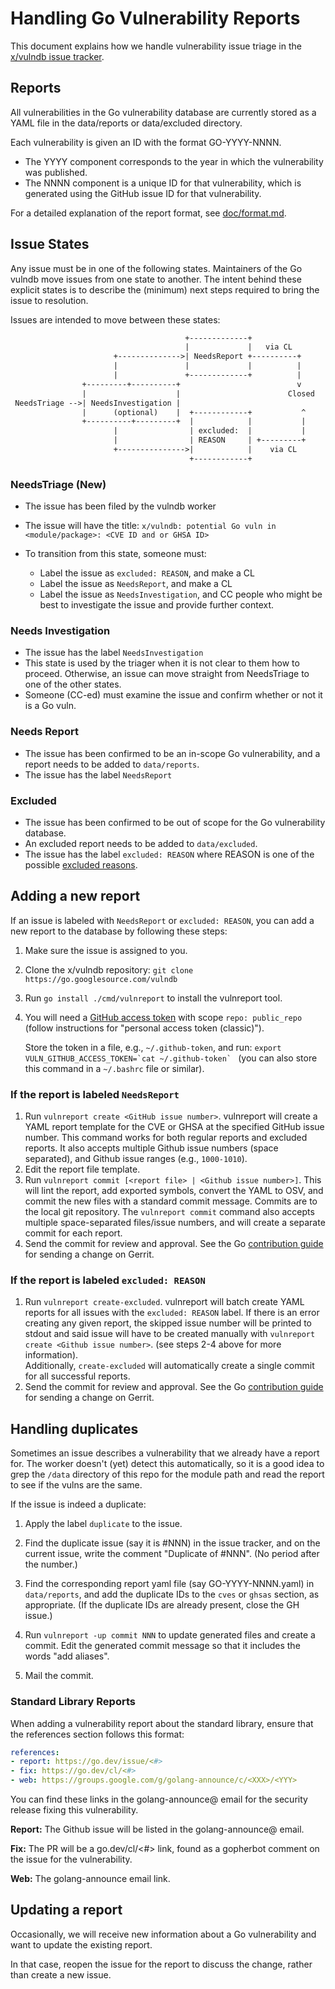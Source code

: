 # Handling Go Vulnerability Reports

This document explains how we handle vulnerability issue triage in the
[x/vulndb issue tracker](http://github.com/golang/vulndb/issues).

## Reports

All vulnerabilities in the Go vulnerability database are currently stored as a
YAML file in the data/reports or data/excluded directory.

Each vulnerability is given an ID with the format GO-YYYY-NNNN.

- The YYYY component corresponds to the year in which the vulnerability was
  published.
- The NNNN component is a unique ID for that vulnerability, which is generated
  using the GitHub issue ID for that vulnerability.

For a detailed explanation of the report format, see [doc/format.md](format.md).

## Issue States

Any issue must be in one of the following states. Maintainers of the Go vulndb
move issues from one state to another. The intent behind these explicit states
is to describe the (minimum) next steps required to bring the issue to
resolution.

Issues are intended to move between these states:

```txt
                                       +-------------+
                                       |             |   via CL
                       +-------------->| NeedsReport +----------+
                       |               |             |          |
                       |               +-------------+          |
                +---------+----------+                          v
                |                    |                        Closed
 NeedsTriage -->| NeedsInvestigation |
                |      (optional)    |  +------------+           ^
                +----------+---------+  |            |           |
                       |                | excluded:  |           | 
                       |                | REASON     | +---------+
                       +--------------->|            |    via CL
                                        +------------+
```

### NeedsTriage (New)

- The issue has been filed by the vulndb worker
- The issue will have the title:
  `x/vulndb: potential Go vuln in <module/package>: <CVE ID and or GHSA ID>`
- To transition from this state, someone must:

  - Label the issue as `excluded: REASON`, and make a CL
  - Label the issue as `NeedsReport`, and make a CL
  - Label the issue as `NeedsInvestigation`, and CC people who might be best to
    investigate the issue and provide further context.

### Needs Investigation

- The issue has the label `NeedsInvestigation`
- This state is used by the triager when it is not clear to them how to
  proceed. Otherwise, an issue can move straight from NeedsTriage to one of the
  other states.
- Someone (CC-ed) must examine the issue and confirm whether or not it is a Go
  vuln.

### Needs Report

- The issue has been confirmed to be an in-scope Go vulnerability, and a report
  needs to be added to `data/reports`.
- The issue has the label `NeedsReport`

### Excluded

- The issue has been confirmed to be out of scope for the Go vulnerability
  database.
- An excluded report needs to be added to `data/excluded`.
- The issue has the label `excluded: REASON` where REASON is one of the possible
  [excluded reasons](https://go.dev/security/vuln/database#excluded-reports).

## Adding a new report

If an issue is labeled with `NeedsReport` or `excluded: REASON`, you can add a
new report to the database by following these steps:

1. Make sure the issue is assigned to you.
2. Clone the x/vulndb repository: `git clone https://go.googlesource.com/vulndb`
3. Run `go install ./cmd/vulnreport` to install the vulnreport tool.
4. You will need a
   [GitHub access token](https://docs.github.com/en/authentication/keeping-your-account-and-data-secure/creating-a-personal-access-token) with scope `repo: public_repo`
   (follow instructions for "personal access token (classic)").

   Store the token in a file, e.g., `~/.github-token`, and run:
   ``export VULN_GITHUB_ACCESS_TOKEN=`cat ~/.github-token` `` (you can also store
   this command in a `~/.bashrc` file or similar).

### If the report is labeled `NeedsReport`

1. Run `vulnreport create <GitHub issue number>`.
   vulnreport will create a YAML report template for the CVE or GHSA at the
   specified GitHub issue number. This command works for both regular reports
   and excluded reports. It also accepts multiple Github issue numbers (space
   separated), and Github issue ranges (e.g., `1000-1010`).
2. Edit the report file template.
3. Run `vulnreport commit [<report file> | <Github issue number>]`. This will
   lint the report, add exported symbols, convert the YAML to OSV, and commit
   the new files with a standard commit message. Commits are to the local git
   repository. The `vulnreport commit` command also accepts multiple
   space-separated files/issue numbers, and will create a separate commit for
   each report.
4. Send the commit for review and approval. See the Go
   [contribution guide](https://go.dev/doc/contribute) for sending a change on
   Gerrit.

### If the report is labeled `excluded: REASON`

1. Run `vulnreport create-excluded`.
   vulnreport will batch create YAML reports for all issues with the
   `excluded: REASON` label. If there is an error creating any given report,
   the skipped issue number will be printed to stdout and said issue will have
   to be created manually with `vulnreport create <Github issue number>`.
   (see steps 2-4 above for more information).  
   Additionally, `create-excluded` will automatically create a single commit for
   all successful reports.
2. Send the commit for review and approval. See the Go
   [contribution guide](https://go.dev/doc/contribute) for sending a change on
   Gerrit.

## Handling duplicates

Sometimes an issue describes a vulnerability that we already have a report for.
The worker doesn't (yet) detect this automatically, so it is a good idea to
grep the `/data` directory of this repo for the module path and read the
report to see if the vulns are the same.

If the issue is indeed a duplicate:

1. Apply the label `duplicate` to the issue.

2. Find the duplicate issue (say it is #NNN) in the issue tracker, and on the
   current issue, write the comment "Duplicate of #NNN". (No period after the
   number.)

3. Find the corresponding report yaml file (say GO-YYYY-NNNN.yaml) in
   `data/reports`, and add the duplicate IDs to the `cves` or `ghsas` section,
   as appropriate. (If the duplicate IDs are already present, close the GH
   issue.)

4. Run `vulnreport -up commit NNN` to update generated files and create a
   commit. Edit the generated commit message so that it includes the words
   "add aliases".

5. Mail the commit.

### Standard Library Reports

When adding a vulnerability report about the standard library, ensure that the
references section follows this format:

  ```yaml
  references:
  - report: https://go.dev/issue/<#>
  - fix: https://go.dev/cl/<#>
  - web: https://groups.google.com/g/golang-announce/c/<XXX>/<YYY>
  ```

You can find these links in the golang-announce@ email for the security release
fixing this vulnerability.

**Report:** The Github issue will be listed in the golang-announce@ email.

**Fix:** The PR will be a go.dev/cl/<#> link, found as a gopherbot comment on
the issue for the vulnerability.

**Web:** The golang-announce email link.

## Updating a report

Occasionally, we will receive new information about a Go vulnerability and want
to update the existing report.

In that case, reopen the issue for the report to discuss the change, rather
than create a new issue.
